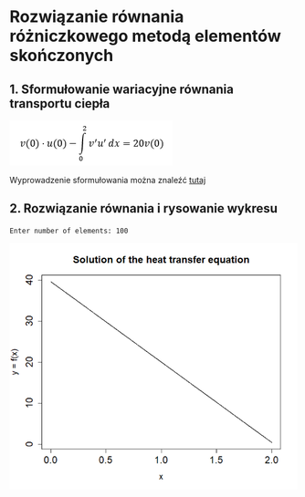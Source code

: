 # Rozwiązanie równania różniczkowego metodą elementów skończonych

## 1. Sformułowanie wariacyjne równania transportu ciepła

![Tux, the Linux mascot](./images/equation.png)

Wyprowadzenie sformułowania można znaleźć [tutaj](./SformułowanieWariacyjne.pdf)

## 2. Rozwiązanie równania i rysowanie wykresu

    Enter number of elements: 100

![Tux, the Linux mascot](./images/plot.png)
